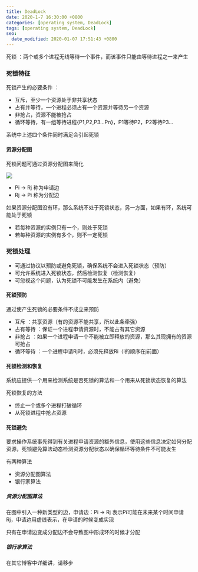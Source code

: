 ```yaml
---
title: DeadLock
date: 2020-1-7 16:30:00 +0800
categories: [operating system, DeadLock]
tags: [operating system, DeadLock]
seo:
  date_modified: 2020-01-07 17:51:43 +0800
---
```


死锁 ：两个或多个进程无线等待一个事件，而该事件只能由等待进程之一来产生

### 死锁特征

死锁产生的必要条件 ：
* 互斥，至少一个资源处于非共享状态
* 占有并等待，一个进程必须占有一个资源并等待另一个资源
* 非抢占，资源不能被抢占
* 循环等待，有一组等待进程{P1,P2,P3...Pn}，P1等待P2，P2等待P3...

系统中上述四个条件同时满足会引起死锁

#### 资源分配图

死锁问题可通过资源分配图来简化

![](https://img-blog.csdnimg.cn/20200107164315937.png?x-oss-process=image/watermark,type_ZmFuZ3poZW5naGVpdGk,shadow_10,text_aHR0cHM6Ly9ibG9nLmNzZG4ubmV0L2xhbmNlbG90MDkwMg==,size_16,color_FFFFFF,t_70)

* Pi -> Rj 称为申请边
* Rj -> Pi 称为分配边

如果资源分配图没有环，那么系统不处于死锁状态，另一方面，如果有环，系统可能处于死锁

* 若每种资源的实例只有一个，则处于死锁
* 若每种资源的实例有多个，则不一定死锁

### 死锁处理
* 可通过协议以预防或避免死锁，确保系统不会进入死锁状态（预防）
* 可允许系统进入死锁状态，然后检测恢复（检测恢复）
* 可忽视这个问题，认为死锁不可能发生在系统内（避免）

#### 死锁预防
通过使产生死锁的必要条件不成立来预防
* 互斥 ：共享资源（有的资源不能共享，所以此条牵强）
* 占有等待 ：保证一个进程申请资源时，不能占有其它资源
* 非抢占 ：如果一个进程申请一个不能被立即释放的资源，那么其现拥有的资源可抢占
* 循环等待 ：一个进程申请Rj时，必须先释放Ri（i的顺序在j前面）

#### 死锁检测和恢复
系统应提供一个用来检测系统是否死锁的算法和一个用来从死锁状态恢复的算法

死锁恢复的方法
* 终止一个或多个进程打破循环
* 从死锁进程中抢占资源

#### 死锁避免
要求操作系统事先得到有关进程申请资源的额外信息，使用这些信息决定如何分配资源，死锁避免算法动态检测资源分配状态以确保循环等待条件不可能发生

有两种算法
* 资源分配图算法
* 银行家算法

##### 资源分配图算法
在图中引入一种新类型的边，申请边：Pi -> Rj 表示Pi可能在未来某个时间申请Rj，申请边用虚线表示，在申请的时候变成实现

只有在申请边变成分配边不会导致图中形成环的时候才分配

##### 银行家算法
在其它博客中详细讲，请移步

